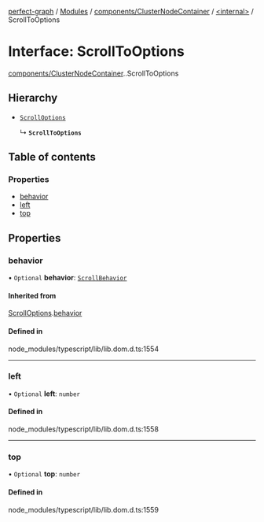 [perfect-graph](../README.md) / [Modules](../modules.md) / [components/ClusterNodeContainer](../modules/components_ClusterNodeContainer.md) / [<internal\>](../modules/components_ClusterNodeContainer._internal_.md) / ScrollToOptions

# Interface: ScrollToOptions

[components/ClusterNodeContainer](../modules/components_ClusterNodeContainer.md).[<internal>](../modules/components_ClusterNodeContainer._internal_.md).ScrollToOptions

## Hierarchy

- [`ScrollOptions`](components_ClusterNodeContainer._internal_.ScrollOptions.md)

  ↳ **`ScrollToOptions`**

## Table of contents

### Properties

- [behavior](components_ClusterNodeContainer._internal_.ScrollToOptions.md#behavior)
- [left](components_ClusterNodeContainer._internal_.ScrollToOptions.md#left)
- [top](components_ClusterNodeContainer._internal_.ScrollToOptions.md#top)

## Properties

### behavior

• `Optional` **behavior**: [`ScrollBehavior`](../modules/components_ClusterNodeContainer._internal_.md#scrollbehavior)

#### Inherited from

[ScrollOptions](components_ClusterNodeContainer._internal_.ScrollOptions.md).[behavior](components_ClusterNodeContainer._internal_.ScrollOptions.md#behavior)

#### Defined in

node_modules/typescript/lib/lib.dom.d.ts:1554

___

### left

• `Optional` **left**: `number`

#### Defined in

node_modules/typescript/lib/lib.dom.d.ts:1558

___

### top

• `Optional` **top**: `number`

#### Defined in

node_modules/typescript/lib/lib.dom.d.ts:1559
